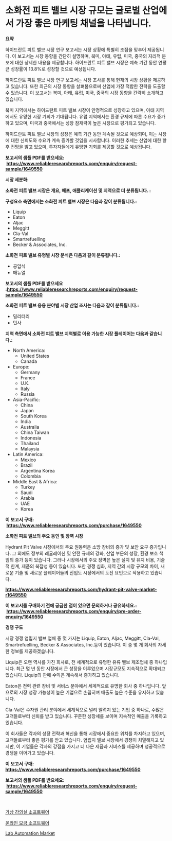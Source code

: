 <p><h1>소화전 피트 밸브 시장 규모는 글로벌 산업에서 가장 좋은 마케팅 채널을 나타냅니다.</h1></p><p><strong>요약</strong></p>
<p><p>하이드란트 피트 밸브 시장 연구 보고서는 시장 상황에 특별히 초점을 맞추어 제공됩니다. 이 보고서는 시장 동향을 간단히 설명하며, 북미, 아태, 유럽, 미국, 중국의 지리적 분포에 대한 상세한 내용을 제공합니다. 하이드란트 피트 밸브 시장은 예측 기간 동안 연평균 성장률이 13.8%로 성장할 것으로 예상됩니다.</p><p>하이드란트 피트 밸브 시장 연구 보고서는 시장 조사를 통해 현재의 시장 상황을 제공하고 있습니다. 또한 최근의 시장 동향을 살펴봄으로써 산업에 가장 적합한 전략을 도출할 수 있습니다. 이 보고서는 북미, 아태, 유럽, 미국, 중국의 시장 동향을 간략히 소개하고 있습니다.</p><p>북미 지역에서는 하이드란트 피트 밸브 시장이 안정적으로 성장하고 있으며, 아태 지역에서도 유망한 시장 기회가 기대됩니다. 유럽 지역에서는 환경 규제에 따른 수요가 증가하고 있으며, 미국과 중국에서는 성장 잠재력이 높은 시장으로 평가되고 있습니다.</p><p>하이드란트 피트 밸브 시장의 성장은 예측 기간 동안 계속될 것으로 예상되며, 이는 시장에 대한 신뢰도와 수요가 계속 증가할 것임을 시사합니다. 이러한 추세는 산업에 대한 향후 전망을 밝고 있으며, 투자자들에게 유망한 기회를 제공할 것으로 예상됩니다.</p></p>
<p><strong>보고서의 샘플 PDF를 받으세요: &nbsp;<a href="https://www.reliableresearchreports.com/enquiry/request-sample/1649550">https://www.reliableresearchreports.com/enquiry/request-sample/1649550</a></strong></p>
<p><strong>시장 세분화:</strong></p>
<p><strong> 소화전 피트 밸브 시장은 개요, 배포, 애플리케이션 및 지역으로 더 분류됩니다. :</strong></p>
<p><strong>구성요소 측면에서는 소화전 피트 밸브 시장은 다음과 같이 분류됩니다.:</strong></p>
<p><ul><li>Liquip</li><li>Eaton</li><li>Aljac</li><li>Meggitt</li><li>Cla-Val</li><li>Smartrefuelling</li><li>Becker & Associates, Inc.</li></ul></p>
<p><strong> 소화전 피트 밸브 유형별 시장 분석은 다음과 같이 분류됩니다.:</strong></p>
<p><ul><li>공압식</li><li>매뉴얼</li></ul></p>
<p><strong>보고서의 샘플 PDF를 받으세요 :<a href="https://www.reliableresearchreports.com/enquiry/request-sample/1649550">https://www.reliableresearchreports.com/enquiry/request-sample/1649550</a></strong></p>
<p><strong> 소화전 피트 밸브 응용 분야별 시장 산업 조사는 다음과 같이 분류됩니다.:</strong></p>
<p><ul><li>밀리터리</li><li>민사</li></ul></p>
<p><strong>지역 측면에서 소화전 피트 밸브 지역별로 이용 가능한 시장 플레이어는 다음과 같습니다.:</strong></p>
<p><ul>
    <li>
        North America:
        <ul>
            <li>United States</li>
            <li>Canada</li>
        </ul>
    </li>
    <li>
        Europe:
        <ul>
            <li>Germany</li>
            <li>France</li>
            <li>U.K.</li>
            <li>Italy</li>
            <li>Russia</li>
        </ul>
    </li>
    <li>
        Asia-Pacific:
        <ul>
            <li>China</li>
            <li>Japan</li>
            <li>South Korea</li>
            <li>India</li>
            <li>Australia</li>
            <li>China Taiwan</li>
            <li>Indonesia</li>
            <li>Thailand</li>
            <li>Malaysia</li>
        </ul>
    </li>
    <li>
        Latin America:
        <ul>
            <li>Mexico</li>
            <li>Brazil</li>
            <li>Argentina Korea</li>
            <li>Colombia</li>
        </ul>
    </li>
    <li>
        Middle East & Africa:
        <ul>
            <li>Turkey</li>
            <li>Saudi</li>
            <li>Arabia</li>
            <li>UAE</li>
            <li>Korea</li>
        </ul>
    </li>
    </ul></p>
<p><strong>이 보고서 구매: &nbsp;<a href="https://www.reliableresearchreports.com/purchase/1649550">https://www.reliableresearchreports.com/purchase/1649550</a></strong></p>
<p><strong>소화전 피트 밸브의 주요 동인 및 장벽 시장</strong></p>
<p><p>Hydrant Pit Valve 시장에서의 주요 원동력은 소방 장비의 증가 및 보안 요구 증가입니다. 그 외에도 정부의 레귤레이션 및 안전 규제의 강화, 산업 부문의 성장, 환경 보호 책임의 증가 등이 있습니다. 그러나 시장에서의 주요 장벽은 높은 설치 및 유지 비용, 기술적 한계, 제품의 복잡성 등이 있습니다. 또한 경쟁 심화, 지역 간의 시장 규모의 차이, 새로운 기술 및 새로운 플레이어들의 진입도 시장에서의 도전 요인으로 작용하고 있습니다.</p></p>
<p><strong><a href="https://www.reliableresearchreports.com/hydrant-pit-valve-market-r1649550">https://www.reliableresearchreports.com/hydrant-pit-valve-market-r1649550</a></strong></p>
<p><strong>이 보고서를 구매하기 전에 궁금한 점이 있으면 문의하거나 공유하세요.: &nbsp;<a href="https://www.reliableresearchreports.com/enquiry/pre-order-enquiry/1649550">https://www.reliableresearchreports.com/enquiry/pre-order-enquiry/1649550</a></strong></p>
<p><strong>경쟁 구도</strong></p>
<p><p>시장 경쟁 염립지 밸브 업체 중 몇 가지는 Liquip, Eaton, Aljac, Meggitt, Cla-Val, Smartrefuelling, Becker & Associates, Inc.등이 있습니다. 이 중 몇 개 회사의 자세한 정보를 제공하겠습니다.</p><p>Liquip은 오랜 역사를 가진 회사로, 전 세계적으로 유명한 유류 밸브 제조업체 중 하나입니다. 최근 몇 년 동안 시장에서 큰 성장을 이루었으며 시장규모도 지속적으로 확대되고 있습니다. Liquip의 판매 수익은 계속해서 증가하고 있습니다.</p><p>Eaton은 전력 관련 장비 및 서비스 분야에서 세계적으로 유명한 회사 중 하나입니다. 앞으로의 시장 성장 가능성이 높은 기업으로 손꼽히며 매출도 높은 수준을 유지하고 있습니다.</p><p>Cla-Val은 수자원 관리 분야에서 세계적으로 널리 알려져 있는 기업 중 하나로, 수많은 고객들로부터 신뢰를 받고 있습니다. 꾸준한 성장세를 보이며 지속적인 매출을 기록하고 있습니다.</p><p>이 회사들은 각자의 성장 전략과 혁신을 통해 시장에서 중요한 위치를 차지하고 있으며, 고객들로부터 좋은 평가를 받고 있습니다. 염립지 밸브 시장에서 경쟁이 치열해지고 있지만, 이 기업들은 각자의 강점을 가지고 더 나은 제품과 서비스를 제공하며 성공적으로 경쟁을 이어가고 있습니다.</p></p>
<p><strong>이 보고서 구매: &nbsp; <a href="https://www.reliableresearchreports.com/purchase/1649550">https://www.reliableresearchreports.com/purchase/1649550</a></strong></p>
<p><strong>보고서의 샘플 PDF를 받으세요: &nbsp;<a href="https://www.reliableresearchreports.com/enquiry/request-sample/1649550">https://www.reliableresearchreports.com/enquiry/request-sample/1649550</a></strong><strong></strong></p>
<p>&nbsp;</p>
<p><p><a href="https://medium.com/@johnsonlowe2023_38650/%EA%B0%80%EC%83%81-%EA%B5%90%EC%8B%A4-%EC%86%8C%ED%94%84%ED%8A%B8%EC%9B%A8%EC%96%B4-%EC%8B%9C%EC%9E%A5-%EC%A0%84%EB%A7%9D-%EC%82%B0%EC%97%85-%EA%B0%9C%EC%9A%94-%EB%B0%8F-%EC%98%88%EC%B8%A1-2024%EB%85%84%EB%B6%80%ED%84%B0-2031%EB%85%84-cbfe9cabce91">가상 강의실 소프트웨어</a></p><p><a href="https://medium.com/@kirby6567566/2024%EB%85%84%EB%B6%80%ED%84%B0-2031%EB%85%84%EA%B9%8C%EC%A7%80-%EC%98%88%EC%83%81%EB%90%98%EB%8A%94-%EC%98%A8%EB%9D%BC%EC%9D%B8-%EA%B8%B0%EA%B8%88-%EB%AA%A8%EA%B8%88-%EC%86%8C%ED%94%84%ED%8A%B8%EC%9B%A8%EC%96%B4-%EC%8B%9C%EC%9E%A5-%EB%8F%99%ED%96%A5%EA%B3%BC-%EC%8B%9C%EC%9E%A5-%EB%B6%84%EC%84%9D-7369ecfb76b1">온라인 모금 소프트웨어</a></p><p><a href="https://butternut-bug-553.notion.site/Lab-Automation-Market-Competitive-Analysis-Market-Trends-and-Forecast-to-2031-ee83f2acef524815af920fee9d1c2dd2">Lab Automation Market</a></p></p>